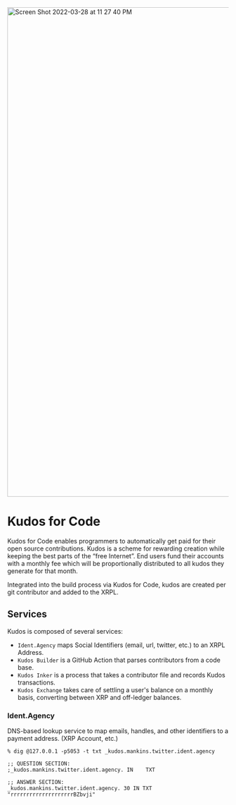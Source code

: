 <img width="1111" alt="Screen Shot 2022-03-28 at 11 27 40 PM" src="https://user-images.githubusercontent.com/170588/160490271-ffdfb4f7-acd3-499a-9184-185cbf7deb9f.png">

# Kudos for Code

Kudos for Code enables programmers to automatically get paid for their open source contributions. Kudos is a scheme for rewarding creation while keeping the best parts of the “free Internet”. End users fund their accounts with a monthly fee which will be proportionally distributed to all kudos they generate for that month.

Integrated into the build process via Kudos for Code, kudos are created per git contributor and added to the XRPL.




## Services

Kudos is composed of several services: 

- `Ident.Agency` maps Social Identifiers (email, url, twitter, etc.) to an XRPL Address.
- `Kudos Builder` is a GitHub Action that parses contributors from a code base.
- `Kudos Inker` is a process that takes a contributor file and records Kudos transactions.
- `Kudos Exchange` takes care of settling a user's balance on a monthly basis, converting between XRP and off-ledger balances.


### Ident.Agency

DNS-based lookup service to map emails, handles, and other identifiers to a payment address. (XRP Account, etc.)

```
% dig @127.0.0.1 -p5053 -t txt _kudos.mankins.twitter.ident.agency

;; QUESTION SECTION:
;_kudos.mankins.twitter.ident.agency. IN	TXT

;; ANSWER SECTION:
_kudos.mankins.twitter.ident.agency. 30	IN TXT	"rrrrrrrrrrrrrrrrrrrrBZbvji"
```

